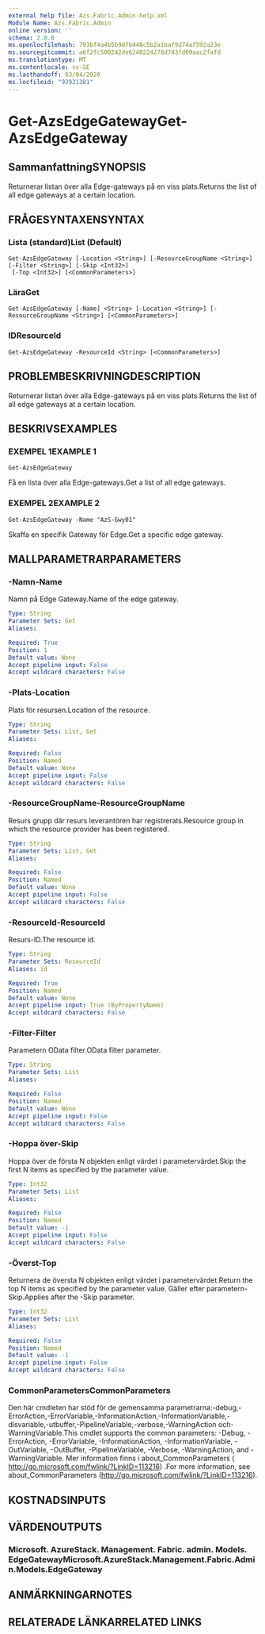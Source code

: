```yaml
---
external help file: Azs.Fabric.Admin-help.xml
Module Name: Azs.Fabric.Admin
online version: ''
schema: 2.0.0
ms.openlocfilehash: 793bf4a4b5b9dfb448c5b2a1baf9d74af592a23e
ms.sourcegitcommit: a6f2fc500242de6248224278d743fd09aac2fafd
ms.translationtype: MT
ms.contentlocale: sv-SE
ms.lasthandoff: 03/04/2020
ms.locfileid: "93921381"
---
```

# <span data-ttu-id="8744b-101">Get-AzsEdgeGateway</span><span class="sxs-lookup"><span data-stu-id="8744b-101">Get-AzsEdgeGateway</span></span>

## <span data-ttu-id="8744b-102">Sammanfattning</span><span class="sxs-lookup"><span data-stu-id="8744b-102">SYNOPSIS</span></span>
<span data-ttu-id="8744b-103">Returnerar listan över alla Edge-gateways på en viss plats.</span><span class="sxs-lookup"><span data-stu-id="8744b-103">Returns the list of all edge gateways at a certain location.</span></span>

## <span data-ttu-id="8744b-104">FRÅGESYNTAXEN</span><span class="sxs-lookup"><span data-stu-id="8744b-104">SYNTAX</span></span>

### <span data-ttu-id="8744b-105">Lista (standard)</span><span class="sxs-lookup"><span data-stu-id="8744b-105">List (Default)</span></span>
```
Get-AzsEdgeGateway [-Location <String>] [-ResourceGroupName <String>] [-Filter <String>] [-Skip <Int32>]
 [-Top <Int32>] [<CommonParameters>]
```

### <span data-ttu-id="8744b-106">Lära</span><span class="sxs-lookup"><span data-stu-id="8744b-106">Get</span></span>
```
Get-AzsEdgeGateway [-Name] <String> [-Location <String>] [-ResourceGroupName <String>] [<CommonParameters>]
```

### <span data-ttu-id="8744b-107">ID</span><span class="sxs-lookup"><span data-stu-id="8744b-107">ResourceId</span></span>
```
Get-AzsEdgeGateway -ResourceId <String> [<CommonParameters>]
```

## <span data-ttu-id="8744b-108">PROBLEMBESKRIVNING</span><span class="sxs-lookup"><span data-stu-id="8744b-108">DESCRIPTION</span></span>
<span data-ttu-id="8744b-109">Returnerar listan över alla Edge-gateways på en viss plats.</span><span class="sxs-lookup"><span data-stu-id="8744b-109">Returns the list of all edge gateways at a certain location.</span></span>

## <span data-ttu-id="8744b-110">BESKRIVS</span><span class="sxs-lookup"><span data-stu-id="8744b-110">EXAMPLES</span></span>

### <span data-ttu-id="8744b-111">EXEMPEL 1</span><span class="sxs-lookup"><span data-stu-id="8744b-111">EXAMPLE 1</span></span>
```
Get-AzsEdgeGateway
```

<span data-ttu-id="8744b-112">Få en lista över alla Edge-gateways.</span><span class="sxs-lookup"><span data-stu-id="8744b-112">Get a list of all edge gateways.</span></span>

### <span data-ttu-id="8744b-113">EXEMPEL 2</span><span class="sxs-lookup"><span data-stu-id="8744b-113">EXAMPLE 2</span></span>
```
Get-AzsEdgeGateway -Name "AzS-Gwy01"
```

<span data-ttu-id="8744b-114">Skaffa en specifik Gateway för Edge.</span><span class="sxs-lookup"><span data-stu-id="8744b-114">Get a specific edge gateway.</span></span>

## <span data-ttu-id="8744b-115">MALLPARAMETRAR</span><span class="sxs-lookup"><span data-stu-id="8744b-115">PARAMETERS</span></span>

### <span data-ttu-id="8744b-116">-Namn</span><span class="sxs-lookup"><span data-stu-id="8744b-116">-Name</span></span>
<span data-ttu-id="8744b-117">Namn på Edge Gateway.</span><span class="sxs-lookup"><span data-stu-id="8744b-117">Name of the edge gateway.</span></span>

```yaml
Type: String
Parameter Sets: Get
Aliases:

Required: True
Position: 1
Default value: None
Accept pipeline input: False
Accept wildcard characters: False
```

### <span data-ttu-id="8744b-118">-Plats</span><span class="sxs-lookup"><span data-stu-id="8744b-118">-Location</span></span>
<span data-ttu-id="8744b-119">Plats för resursen.</span><span class="sxs-lookup"><span data-stu-id="8744b-119">Location of the resource.</span></span>

```yaml
Type: String
Parameter Sets: List, Get
Aliases:

Required: False
Position: Named
Default value: None
Accept pipeline input: False
Accept wildcard characters: False
```

### <span data-ttu-id="8744b-120">-ResourceGroupName</span><span class="sxs-lookup"><span data-stu-id="8744b-120">-ResourceGroupName</span></span>
<span data-ttu-id="8744b-121">Resurs grupp där resurs leverantören har registrerats.</span><span class="sxs-lookup"><span data-stu-id="8744b-121">Resource group in which the resource provider has been registered.</span></span>

```yaml
Type: String
Parameter Sets: List, Get
Aliases:

Required: False
Position: Named
Default value: None
Accept pipeline input: False
Accept wildcard characters: False
```

### <span data-ttu-id="8744b-122">-ResourceId</span><span class="sxs-lookup"><span data-stu-id="8744b-122">-ResourceId</span></span>
<span data-ttu-id="8744b-123">Resurs-ID.</span><span class="sxs-lookup"><span data-stu-id="8744b-123">The resource id.</span></span>

```yaml
Type: String
Parameter Sets: ResourceId
Aliases: id

Required: True
Position: Named
Default value: None
Accept pipeline input: True (ByPropertyName)
Accept wildcard characters: False
```

### <span data-ttu-id="8744b-124">-Filter</span><span class="sxs-lookup"><span data-stu-id="8744b-124">-Filter</span></span>
<span data-ttu-id="8744b-125">Parametern OData filter.</span><span class="sxs-lookup"><span data-stu-id="8744b-125">OData filter parameter.</span></span>

```yaml
Type: String
Parameter Sets: List
Aliases:

Required: False
Position: Named
Default value: None
Accept pipeline input: False
Accept wildcard characters: False
```

### <span data-ttu-id="8744b-126">-Hoppa över</span><span class="sxs-lookup"><span data-stu-id="8744b-126">-Skip</span></span>
<span data-ttu-id="8744b-127">Hoppa över de första N objekten enligt värdet i parametervärdet.</span><span class="sxs-lookup"><span data-stu-id="8744b-127">Skip the first N items as specified by the parameter value.</span></span>

```yaml
Type: Int32
Parameter Sets: List
Aliases:

Required: False
Position: Named
Default value: -1
Accept pipeline input: False
Accept wildcard characters: False
```

### <span data-ttu-id="8744b-128">-Överst</span><span class="sxs-lookup"><span data-stu-id="8744b-128">-Top</span></span>
<span data-ttu-id="8744b-129">Returnera de översta N objekten enligt värdet i parametervärdet.</span><span class="sxs-lookup"><span data-stu-id="8744b-129">Return the top N items as specified by the parameter value.</span></span>
<span data-ttu-id="8744b-130">Gäller efter parametern-Skip.</span><span class="sxs-lookup"><span data-stu-id="8744b-130">Applies after the -Skip parameter.</span></span>

```yaml
Type: Int32
Parameter Sets: List
Aliases:

Required: False
Position: Named
Default value: -1
Accept pipeline input: False
Accept wildcard characters: False
```

### <span data-ttu-id="8744b-131">CommonParameters</span><span class="sxs-lookup"><span data-stu-id="8744b-131">CommonParameters</span></span>
<span data-ttu-id="8744b-132">Den här cmdleten har stöd för de gemensamma parametrarna:-debug,-ErrorAction,-ErrorVariable,-InformationAction,-InformationVariable,-disvariable,-utbuffer,-PipelineVariable,-verbose,-WarningAction och-WarningVariable.</span><span class="sxs-lookup"><span data-stu-id="8744b-132">This cmdlet supports the common parameters: -Debug, -ErrorAction, -ErrorVariable, -InformationAction, -InformationVariable, -OutVariable, -OutBuffer, -PipelineVariable, -Verbose, -WarningAction, and -WarningVariable.</span></span> <span data-ttu-id="8744b-133">Mer information finns i about_CommonParameters ( http://go.microsoft.com/fwlink/?LinkID=113216) .</span><span class="sxs-lookup"><span data-stu-id="8744b-133">For more information, see about_CommonParameters (http://go.microsoft.com/fwlink/?LinkID=113216).</span></span>

## <span data-ttu-id="8744b-134">KOSTNADS</span><span class="sxs-lookup"><span data-stu-id="8744b-134">INPUTS</span></span>

## <span data-ttu-id="8744b-135">VÄRDEN</span><span class="sxs-lookup"><span data-stu-id="8744b-135">OUTPUTS</span></span>

### <span data-ttu-id="8744b-136">Microsoft. AzureStack. Management. Fabric. admin. Models. EdgeGateway</span><span class="sxs-lookup"><span data-stu-id="8744b-136">Microsoft.AzureStack.Management.Fabric.Admin.Models.EdgeGateway</span></span>

## <span data-ttu-id="8744b-137">ANMÄRKNINGAR</span><span class="sxs-lookup"><span data-stu-id="8744b-137">NOTES</span></span>

## <span data-ttu-id="8744b-138">RELATERADE LÄNKAR</span><span class="sxs-lookup"><span data-stu-id="8744b-138">RELATED LINKS</span></span>
